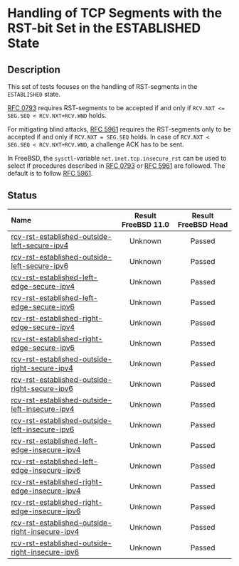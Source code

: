 # Handling of TCP Segments with the RST-bit Set in the ESTABLISHED State

## Description
This set of tests focuses on the handling of RST-segments in the `ESTABLISHED` state.

[RFC 0793](https://tools.ietf.org/html/rfc0793) requires RST-segments to be accepted if and only if
`RCV.NXT <= SEG.SEQ < RCV.NXT+RCV.WND` holds.

For mitigating blind attacks, [RFC 5961](https://tools.ietf.org/html/rfc5961#section-3)
requires the RST-segments only to be accepted if and only if `RCV.NXT = SEG.SEQ` holds.
In case of `RCV.NXT < SEG.SEQ < RCV.NXT+RCV.WND`, a challenge ACK has to be sent.

In FreeBSD, the `sysctl`-variable `net.inet.tcp.insecure_rst` can be used to
select if procedures described in [RFC 0793](https://tools.ietf.org/html/rfc0793) or
[RFC 5961](https://tools.ietf.org/html/rfc5961#section-3) are followed.
The default is to follow [RFC 5961](https://tools.ietf.org/html/rfc5961#section-3).

## Status

| Name                                                                                                                                                                                                                                    | Result FreeBSD 11.0 | Result FreeBSD Head |
|:----------------------------------------------------------------------------------------------------------------------------------------------------------------------------------------------------------------------------------------|:-------------------:|:-------------------:|
|[rcv-rst-established-outside-left-secure-ipv4](rcv-rst-established-outside-left-secure-ipv4.pkt "Ensure that the reception of a TCP RST with SEG.SEQ=RCV.NXT-1 in the ESTABLISHED state does not affect the TCP connection")             | Unknown             | Passed              |
|[rcv-rst-established-outside-left-secure-ipv6](rcv-rst-established-outside-left-secure-ipv6.pkt "Ensure that the reception of a TCP RST with SEG.SEQ=RCV.NXT-1 in the ESTABLISHED state does not affect the TCP connection")             | Unknown             | Passed              |
|[rcv-rst-established-left-edge-secure-ipv4](rcv-rst-established-left-edge-secure-ipv4.pkt "Ensure that the reception of a TCP RST with SEG.SEQ=RCV.NXT in the ESTABLISHED state destroys the TCP connection")                            | Unknown             | Passed              |
|[rcv-rst-established-left-edge-secure-ipv6](rcv-rst-established-left-edge-secure-ipv6.pkt "Ensure that the reception of a TCP RST with SEG.SEQ=RCV.NXT in the ESTABLISHED state destroys the TCP connection")                            | Unknown             | Passed              |
|[rcv-rst-established-right-edge-secure-ipv4](rcv-rst-established-right-edge-secure-ipv4.pkt "Ensure that the reception of a TCP RST with SEG.SEQ=RCV.NXT+RCV.WND-1 in the ESTABLISHED state triggers the sending of a challenge ACK")    | Unknown             | Passed              |
|[rcv-rst-established-right-edge-secure-ipv6](rcv-rst-established-right-edge-secure-ipv6.pkt "Ensure that the reception of a TCP RST with SEG.SEQ=RCV.NXT+RCV.WND-1 in the ESTABLISHED state triggers the sending of a challenge ACK")    | Unknown             | Passed              |
|[rcv-rst-established-outside-right-secure-ipv4](rcv-rst-established-outside-right-secure-ipv4.pkt "Ensure that the reception of a TCP RST with SEG.SEQ=RCV.NXT+RCV.WND in the ESTABLISHED state does not affect the TCP connection")     | Unknown             | Passed              |
|[rcv-rst-established-outside-right-secure-ipv6](rcv-rst-established-outside-right-secure-ipv6.pkt "Ensure that the reception of a TCP RST with SEG.SEQ=RCV.NXT+RCV.WND in the ESTABLISHED state does not affect the TCP connection")     | Unknown             | Passed              |
|[rcv-rst-established-outside-left-insecure-ipv4](rcv-rst-established-outside-left-insecure-ipv4.pkt "Ensure that the reception of a TCP RST with SEG.SEQ=RCV.NXT-1 in the ESTABLISHED state does not affect the TCP connection")         | Unknown             | Passed              |
|[rcv-rst-established-outside-left-insecure-ipv6](rcv-rst-established-outside-left-insecure-ipv6.pkt "Ensure that the reception of a TCP RST with SEG.SEQ=RCV.NXT-1 in the ESTABLISHED state does not affect the TCP connection")         | Unknown             | Passed              |
|[rcv-rst-established-left-edge-insecure-ipv4](rcv-rst-established-left-edge-insecure-ipv4.pkt "Ensure that the reception of a TCP RST with SEG.SEQ=RCV.NXT in the ESTABLISHED state destroys the TCP connection")                        | Unknown             | Passed              |
|[rcv-rst-established-left-edge-insecure-ipv6](rcv-rst-established-left-edge-insecure-ipv6.pkt "Ensure that the reception of a TCP RST with SEG.SEQ=RCV.NXT in the ESTABLISHED state destroys the TCP connection")                        | Unknown             | Passed              |
|[rcv-rst-established-right-edge-insecure-ipv4](rcv-rst-established-right-edge-insecure-ipv4.pkt "Ensure that the reception of a TCP RST with SEG.SEQ=RCV.NXT+RCV.WND-1 in the ESTABLISHED state destroys the TCP connection")            | Unknown             | Passed              |
|[rcv-rst-established-right-edge-insecure-ipv6](rcv-rst-established-right-edge-insecure-ipv6.pkt "Ensure that the reception of a TCP RST with SEG.SEQ=RCV.NXT+RCV.WND-1 in the ESTABLISHED state destroys the TCP connection")            | Unknown             | Passed              |
|[rcv-rst-established-outside-right-insecure-ipv4](rcv-rst-established-outside-right-insecure-ipv4.pkt "Ensure that the reception of a TCP RST with SEG.SEQ=RCV.NXT+RCV.WND in the ESTABLISHED state does not affect the TCP connection") | Unknown             | Passed              |
|[rcv-rst-established-outside-right-insecure-ipv6](rcv-rst-established-outside-right-insecure-ipv6.pkt "Ensure that the reception of a TCP RST with SEG.SEQ=RCV.NXT+RCV.WND in the ESTABLISHED state does not affect the TCP connection") | Unknown             | Passed              |
